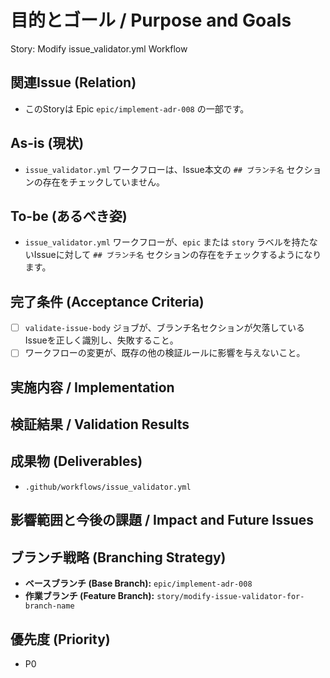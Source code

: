 # 目的とゴール / Purpose and Goals
Story: Modify issue_validator.yml Workflow

## 関連Issue (Relation)
- このStoryは Epic `epic/implement-adr-008` の一部です。

## As-is (現状)
- `issue_validator.yml` ワークフローは、Issue本文の `## ブランチ名` セクションの存在をチェックしていません。

## To-be (あるべき姿)
- `issue_validator.yml` ワークフローが、`epic` または `story` ラベルを持たないIssueに対して `## ブランチ名` セクションの存在をチェックするようになります。

## 完了条件 (Acceptance Criteria)
- [ ] `validate-issue-body` ジョブが、ブランチ名セクションが欠落しているIssueを正しく識別し、失敗すること。
- [ ] ワークフローの変更が、既存の他の検証ルールに影響を与えないこと。

## 実施内容 / Implementation

## 検証結果 / Validation Results

## 成果物 (Deliverables)
- `.github/workflows/issue_validator.yml`

## 影響範囲と今後の課題 / Impact and Future Issues

## ブランチ戦略 (Branching Strategy)
- **ベースブランチ (Base Branch):** `epic/implement-adr-008`
- **作業ブランチ (Feature Branch):** `story/modify-issue-validator-for-branch-name`

## 優先度 (Priority)
- P0

